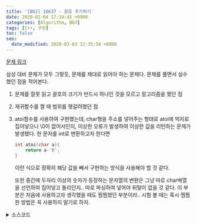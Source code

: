 ```yaml
---
title: '[BOJ] 16637 - 괄호 추가하기'
date: 2020-02-04 17:10:45 +0900
categories: [Algorithm, BOJ]
tags: [C++, 구현]
toc: false
seo:
  date_modified: 2020-03-03 12:35:54 +0900
---
```


[문제 링크](https://www.acmicpc.net/problem/16637)

삼성 대비 문제가 모두 그렇듯, 문제를 제대로 읽어야 하는 문제다. 문제를 풀면서 실수했던 점을 적어본다.

1. 문제를 잘못 읽고 괄호의 크기가 반드시 하나인 것을 모르고 알고리즘을 짰던 점
2. 재귀함수를 짤 때 범위를 헷갈려했던 점
3. atoi함수를 사용하여 구현했는데, char형을 주소를 넣어주는 형태로 atoi에 억지로 집어넣으니 \0이 없어서인지, 이상한 오류가 발생하여 이상한 값을 리턴하는 문제가 발생했다. 한 문자를 int로 변환하고자 한다면
    ```c++
    int atoi(char a){
        return a-'0';
    }
    ```
    이런 식으로 정확히 해당 값을 빼서 구현하는 방식을 사용해야 할 것 같다.
    
    또한 중간에 두자리 이상의 숫자가 등장하는 문자열의 변환은 그냥 따로 char배열을 선언하여 집어넣고 돌리던지.. 따로 파싱하여 넣어야 뒤탈이 없을 것 같다. 이 부분은 처음에 사용하고자 생각했을 때도 찜찜했던 부분이라.. 시험 볼 때는 혹시 찜찜한 방법은 꼭 사용하지 말기로 하자.


<details>
  <summary> 소스코드 </summary>
    <div markdown="1">

```c++
#include <iostream>
#include <algorithm>
#include <string.h>
#include <limits>
#define NEG_INF -(1<<31)
using namespace std;

int n;
char str[25];

int _cal(int a, char op, int b) {
    switch (op) {
    case '*':
        return a * b;
    case '+':
        return a + b;
    case '-':
        return a - b;
    }
    return 0;
}

int cal(int a, char op, char b) {
    return _cal(a, op, b - '0');
}

int cal(int a, char op, int b) {
    return _cal(a, op, b);
}

int cal(char a, char op, char b) {
    return _cal(a - '0', op, b - '0');
}

int go(int now, int sum) {
    char op = str[now + 1];
    int rtn = NEG_INF;
    if (now + 5 < n) // a + ( b + c )까지 계산하고 보냄
        rtn = max(rtn, go(now + 4, cal(sum, op, cal(str[now + 2], str[now + 3], str[now + 4]))));
    else if (now + 4 < n) // a + ( b + c )까지 계산
        rtn = max(rtn, cal(sum, op, cal(str[now + 2], str[now + 3], str[now + 4])));
    if (now + 3 < n) // a + b까지 계산하고 보냄
        rtn = max(rtn, go(now + 2, cal(sum, op, str[now + 2])));
    else // a + b까지 계산
        rtn = max(rtn, cal(sum, op, str[now + 2]));
    return rtn;
}

int main(void) {
    scanf("%d", &n);
    scanf("%s", str);
    printf("%d", n == 1 ? str[0] - '0' : go(0, str[0] - '0'));
    return 0;
}
```

</div>
</details>